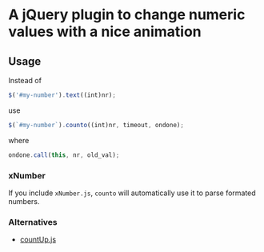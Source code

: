 # A jQuery plugin to change numeric values with a nice animation

## Usage

Instead of

```js
$('#my-number').text((int)nr);
```

use

```js
$(`#my-number`).counto((int)nr, timeout, ondone);
```

where

```js
ondone.call(this, nr, old_val);
```

### xNumber

If you include `xNumber.js`, `counto` will automatically use it to parse formated numbers.

### Alternatives

- [countUp.js](https://inorganik.github.io/countUp.js/)
